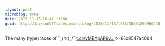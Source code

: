 ```yaml
---
layout: post
microblog: true
date: 2015-11-15 16:41 +1300
guid: http://JacksonOfTrades.micro.blog/2015/11/15/t665736354265960448.html
---
```

The many (type) faces of ¯\_(ツ)_/¯  [t.co/vMBYpAP9v...](https://t.co/vMBYpAP9ve)ツ-86c8547a40b4
